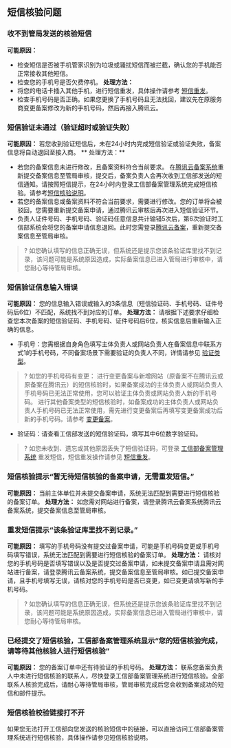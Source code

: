 ## 短信核验问题

### 收不到管局发送的核验短信
**可能原因：**
- 检查短信是否被手机管家识别为垃圾或骚扰短信而被拦截，确认您的手机能否正常接收其他短信。
- 检查您的手机号是否欠费停机。 
**处理方法：**
- 将您的电话卡插入其他手机，进行短信重发，具体操作请参考 [短信重发](https://cloud.tencent.com/document/product/243/13435#.E7.9F.AD.E4.BF.A1.E9.87.8D.E5.8F.91.3Ca-id.3D.22resend.22.3E.3C.2Fa.3E)。
- 检查手机号码是否正确。如果您更换了手机号码且无法找回，建议先在原服务商变更备案修改为新的手机号码，然后再接入腾讯云。

### 短信验证未通过（验证超时或验证失败）
**可能原因：**
若您收到验证短信后，未在24小时内完成短信验证或验证失败，备案信息将自动退回至接入商。
** 处理方法：**
- 若您的备案信息未进行修改，且备案资料符合当前要求。 在[腾讯云备案系统](https://cloud.tencent.com/product/ba)重新提交备案信息至管局审核，提交后，备案负责人会再次收到工信部发送的短信通知。请按照短信提示，在24小时内登录工信部备案管理系统完成短信核验。请参考[短信核验说明](https://cloud.tencent.com/document/product/243/13435)。
- 若您的备案信息或备案资料不符合当前要求，需要进行修改。您的订单将会被驳回，您需要重新提交备案申请，通过腾讯云审核后再次进入短信验证环节。
- 负责人证件号码、手机号码、验证码任意信息共计输错5次后，第6次验证时工信部系统会将您的备案申请信息退回。此时您需登录[腾讯云备案](https://cloud.tencent.com/product/ba)，重新提交备案信息至管局审核。
>? 如您确认填写的信息正确无误，但系统还是提示您该条验证库里找不到记录，该问题可能是系统原因造成，实际备案信息已进入管局进行审核中，请您耐心等待管局审核。

### 短信验证信息输入错误
**可能原因：** 您的信息输入错误或输入的3条信息（短信验证码、手机号码、证件号码后6位）不匹配，系统找不到对应的订单。
**处理方法：** 请根据下述要求仔细检查您本次备案的短信验证码、手机号码、证件号码后6位，核实信息后重新输入正确的信息。
- 手机号：您需根据自身角色填写主体负责人或网站负责人在备案信息中联系方式1的手机号码，不同备案场景下需要验证的负责人不同，详情请参见 [验证类型](https://cloud.tencent.com/document/product/243/13435#.E9.AA.8C.E8.AF.81.E7.B1.BB.E5.9E.8B)。
>? 如您的手机号码有变更：
> 进行变更备案与新增网站（原备案不在腾讯云或原备案在腾讯云）的短信核验时，如果备案成功的主体负责人或网站负责人手机号码已无法正常使用，您可以验证主体负责或网站负责人新的手机号码。
> 进行其他备案类型的短信核验时，如备案成功的主体负责人或网站负责人手机号码已无法正常使用，需先进行变更备案后再填写变更备案成功后新的手机号码。请参考 [变更备案](https://cloud.tencent.com/document/product/243/19144)。

- 验证码：请查看工信部发送的短信验证码，填写其中6位数字验证码。 
>? 如您未收到、遗忘或其他原因丢失了短信验证码，可登录 [工信部备案管理系统](https://beian.miit.gov.cn/#/Integrated/index) 重发短信，短信重发操作请参见 [短信重发](https://cloud.tencent.com/document/product/243/13435#.E7.9F.AD.E4.BF.A1.E9.87.8D.E5.8F.91.3Ca-id.3D.22resend.22.3E.3C.2Fa.3E)。

### 短信核验提示“暂无待短信核验的备案申请，无需重发短信。”
**可能原因：** 当前主体单位并未提交备案申请，系统无法匹配到需要进行短信核验的备案订单。
**处理方法：** 如您需对网站进行备案，请登录腾讯云备案系统腾讯云备案系统，提交备案信息至管局审核。

### 重发短信提示“该条验证库里找不到记录。”
**可能原因：** 填写的手机号码没有提交过备案申请，可能是手机号码变更或手机号码填写错误，系统无法匹配到需要进行短信核验的备案订单。
**处理方法：** 请核对您的手机号码是否填写错误以及是否提交过备案申请，如未提交备案申请且需对网站进行备案，请登录腾讯云备案系统，提交备案信息至管局审核。如已提交备案申请，且手机号填写无误，请核对您的手机号码是否已变更，如已变更请填写新的手机号码。
>? 如您确认填写的信息正确无误，但系统还是提示您该条验证库里找不到记录，该问题可能是系统原因造成，实际备案信息已进入管局进行审核中，请您耐心等待管局审核。

### 已经提交了短信核验，工信部备案管理系统显示“您的短信核验完成，请等待其他核验人进行短信核验”
**可能原因：** 您的备案订单中还有待验证的手机号码。 
**处理方法：** 联系您备案负责人中未进行短信核验的联系人，尽快登录工信部备案管理系统进行短信核验。全部联系人核验完成后，请耐心等待管局审核，管局审核完成后您会收到备案成功的短信和邮件提示。

### 短信核验校验链接打不开 
如果您无法打开工信部向您发送的核验短信中的链接，可以直接访问工信部备案管理系统进行短信核验，具体操作请参见短信核验说明。
